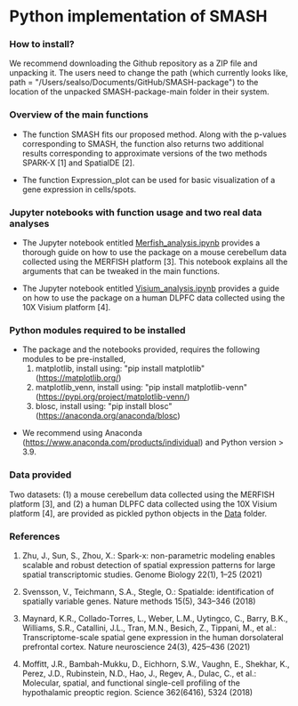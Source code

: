 # Python implementation of SMASH

### How to install?
We recommend downloading the Github repository as a ZIP file and unpacking it. The users need to change the path (which currently looks like, path = "/Users/sealso/Documents/GitHub/SMASH-package") to the location of the unpacked SMASH-package-main folder in their system. 


### Overview of the main functions
-  The function SMASH fits our proposed method. Along with the p-values corresponding to SMASH, the function also returns two additional results corresponding to approximate versions of the two methods SPARK-X [1] and SpatialDE [2]. 

-  The function Expression_plot can be used for basic visualization of a gene expression  in cells/spots.


### Jupyter notebooks with function usage and two real data analyses
- The Jupyter notebook entitled [Merfish_analysis.ipynb](Merfish_analysis.ipynb) provides a thorough guide on how to use the package on a mouse cerebellum data collected using the MERFISH platform [3]. This notebook explains all the arguments that can be tweaked in the main functions. 

- The Jupyter notebook entitled [Visium_analysis.ipynb](Visium_analysis.ipynb) provides a guide on how to use the package on a human DLPFC data collected using the 10X Visium platform [4]. 


### Python modules required to be installed
- The package and the notebooks provided, requires the following modules to be pre-installed,
  1. matplotlib, install using: "pip install matplotlib"  (https://matplotlib.org/)
  2. matplotlib_venn, install using: "pip install matplotlib-venn"  (https://pypi.org/project/matplotlib-venn/)
  3. blosc, install using: "pip install blosc" (https://anaconda.org/anaconda/blosc)

* We recommend using Anaconda (https://www.anaconda.com/products/individual) and Python version > 3.9. 

### Data provided

Two datasets: (1) a mouse cerebellum data collected using the MERFISH platform [3], and (2)  a human DLPFC data collected using the 10X Visium platform [4], are provided as pickled python objects in the [Data](Data) folder. 

### References

1. Zhu, J., Sun, S., Zhou, X.: Spark-x: non-parametric modeling enables scalable and robust detection of spatial expression patterns for large spatial transcriptomic studies. Genome Biology 22(1), 1–25 (2021)

2. Svensson, V., Teichmann, S.A., Stegle, O.: Spatialde: identification of spatially variable genes. Nature methods 15(5), 343–346 (2018)

3. Maynard, K.R., Collado-Torres, L., Weber, L.M., Uytingco, C., Barry, B.K., Williams, S.R., Catallini, J.L., Tran, M.N., Besich, Z., Tippani, M., et al.: Transcriptome-scale spatial gene expression in the human dorsolateral
prefrontal cortex. Nature neuroscience 24(3), 425–436 (2021)

4. Moffitt, J.R., Bambah-Mukku, D., Eichhorn, S.W., Vaughn, E., Shekhar, K., Perez, J.D., Rubinstein, N.D., Hao, J., Regev, A., Dulac, C., et al.: Molecular, spatial, and functional single-cell profiling of the hypothalamic
preoptic region. Science 362(6416), 5324 (2018)


